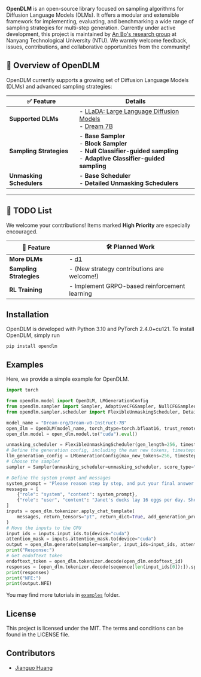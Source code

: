 **OpenDLM** is an open-source library focused on sampling algorithms for Diffusion Language Models (DLMs). It offers a modular and extensible framework for implementing, evaluating, and benchmarking a wide range of sampling strategies for multi-step generation.
Currently under active development, this project is maintained by [An Bo's research group](https://personal.ntu.edu.sg/boan/) at Nanyang Technological University (NTU). We warmly welcome feedback, issues, contributions, and collaborative opportunities from the community!

## 🚀 Overview of OpenDLM

OpenDLM currently supports a growing set of Diffusion Language Models (DLMs) and advanced sampling strategies:

| ✅ **Feature**               | **Details**                                                                                                                                                                                                                                               |
|-----------------------------|-------------------------------------------------------------------------------------------------------------------------------------------------------------------------------------------------------------------------------------------------------------|
| **Supported DLMs**          | - [LLaDA: Large Language Diffusion Models](https://github.com/ML-GSAI/LLaDA) <br> - [Dream 7B](https://github.com/DreamLM/Dream)                                                                                                                            |
| **Sampling Strategies**     | - **Base Sampler** <br> - **Block Sampler** <br> - **Null Classifier-guided sampling** <br> - **Adaptive Classifier-guided sampling** <br> |
| **Unmasking Schedulers**     | - **Base Scheduler** <br> - **Detailed Unmasking Schedulers** |

---

## 🧩 TODO List  
We welcome your contributions! Items marked **High Priority**</span> are especially encouraged.

| 🔧 **Feature**              | 🛠️ **Planned Work**                                                                                                   |
|----------------------------|------------------------------------------------------------------------------------------------------------------------|
| **More DLMs**              | - [d1](https://github.com/dllm-reasoning/d1)        |
| **Sampling Strategies**    | - (New strategy contributions are welcome!)         |
| **RL Training**            | - Implement GRPO-based reinforcement learning       |





## Installation

OpenDLM is developed with Python 3.10 and PyTorch 2.4.0+cu121. To install OpenDLM, simply run

```
pip install opendlm
```

## Examples

Here, we provide a simple example for OpenDLM.

```python
import torch

from opendlm.model import OpenDLM, LMGenerationConfig
from opendlm.sampler import Sampler, AdaptiveCFGSampler, NullCFGSampler
from opendlm.sampler.scheduler import FlexibleUnmaskingScheduler, DetailedUnmaskingScheduler

model_name = "Dream-org/Dream-v0-Instruct-7B"
open_dlm = OpenDLM(model_name, torch_dtype=torch.bfloat16, trust_remote_code=True)
open_dlm.model = open_dlm.model.to("cuda").eval()

unmasking_scheduler = FlexibleUnmaskingScheduler(gen_length=256, timesteps=256, schedule_type="linear")
# Define the generation config, including the max new tokens, timesteps, temperature, top_p, top_k
llm_generation_config = LMGenerationConfig(max_new_tokens=256, timesteps=256, temperature=0.2, top_p=0.95, top_k=20)
# Choose the sampler
sampler = Sampler(unmasking_scheduler=unmasking_scheduler, score_type="confidence", propagate_eot=False, random_selection=False)

# Define the system prompt and messages
system_prompt = "Please reason step by step, and put your final answer within \\boxed{{}}."
messages = [
    {"role": "system", "content": system_prompt},
    {"role": "user", "content": "Janet's ducks lay 16 eggs per day. She eats three for breakfast every morning and bakes muffins for her friends every day with four. She sells the remainder at the farmers' market daily for $2 per fresh duck egg. How much in dollars does she make every day at the farmers' market?"}
]
inputs = open_dlm.tokenizer.apply_chat_template(
    messages, return_tensors="pt", return_dict=True, add_generation_prompt=True, padding=True
)
# Move the inputs to the GPU
input_ids = inputs.input_ids.to(device="cuda")
attention_mask = inputs.attention_mask.to(device="cuda")
output = open_dlm.generate(sampler=sampler, input_ids=input_ids, attention_mask=attention_mask, return_dict=True, generation_config=llm_generation_config)
print("Response:")
# Get endoftext token
endoftext_token = open_dlm.tokenizer.decode(open_dlm.endoftext_id)
responses = [open_dlm.tokenizer.decode(sequence[len(input_ids[0]):]).split(endoftext_token)[0] for sequence in output.sequences]
print(responses)
print("NFE:")
print(output.NFE)
```

You may find more tutorials in [`examples`](https://github.com/Jianguo99/OpenDLM/examples) folder.

## License

This project is licensed under the MIT. The terms and conditions can be found in the LICENSE file.

## Contributors

* [Jianguo Huang](https://jianguo99.github.io/)

[contributors-shield]: https://img.shields.io/github/contributors/Jianguo99/OpenDLM.svg?style=for-the-badge

[contributors-url]: https://github.com/Jianguo99/OpenDLM/graphs/contributors

[forks-shield]: https://img.shields.io/github/forks/Jianguo99/OpenDLM.svg?style=for-the-badge

[forks-url]: https://github.com/Jianguo99/OpenDLM/network/members

[stars-shield]: https://img.shields.io/github/stars/Jianguo99/OpenDLM.svg?style=for-the-badge

[stars-url]: https://github.com/Jianguo99/OpenDLM/stargazers

[issues-shield]: https://img.shields.io/github/issues/Jianguo99/OpenDLM.svg?style=for-the-badge

[issues-url]: https://github.com/Jianguo99/OpenDLM/issues

[license-shield]: https://img.shields.io/github/license/Jianguo99/OpenDLM.svg?style=for-the-badge

[license-url]: https://github.com/Jianguo99/OpenDLM/blob/main/LICENSE.txt

[tag-shield]: https://img.shields.io/github/v/tag/Jianguo99/OpenDLM?style=for-the-badge&label=version

[tag-url]: https://github.com/Jianguo99/OpenDLM/tags

